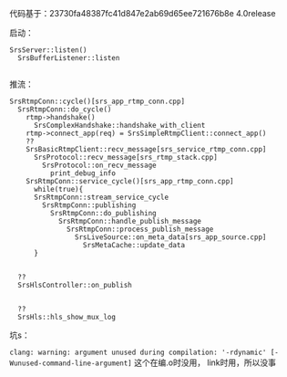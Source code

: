 代码基于：23730fa48387fc41d847e2ab69d65ee721676b8e  4.0release

启动：

```
SrsServer::listen()
  SrsBufferListener::listen
  

```


推流：

```
SrsRtmpConn::cycle()[srs_app_rtmp_conn.cpp]
  SrsRtmpConn::do_cycle()
    rtmp->handshake()
      SrsComplexHandshake::handshake_with_client
    rtmp->connect_app(req) = SrsSimpleRtmpClient::connect_app()
    ??
    SrsBasicRtmpClient::recv_message[srs_service_rtmp_conn.cpp]
      SrsProtocol::recv_message[srs_rtmp_stack.cpp]
        SrsProtocol::on_recv_message
          print_debug_info
    SrsRtmpConn::service_cycle()[srs_app_rtmp_conn.cpp]
      while(true){
      SrsRtmpConn::stream_service_cycle
        SrsRtmpConn::publishing
          SrsRtmpConn::do_publishing
            SrsRtmpConn::handle_publish_message
              SrsRtmpConn::process_publish_message
                SrsLiveSource::on_meta_data[srs_app_source.cpp]
                  SrsMetaCache::update_data
      }
    
    
  ??
  SrsHlsController::on_publish
 
  
  ??
  SrsHls::hls_show_mux_log
```

坑s：

`clang: warning: argument unused during compilation: '-rdynamic' [-Wunused-command-line-argument]` 这个在编.o时没用， link时用，所以没事
